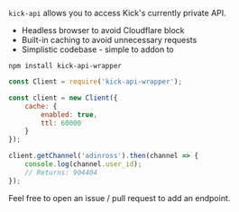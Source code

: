 `kick-api` allows you to access Kick's currently private API.

- Headless browser to avoid Cloudflare block
- Built-in caching to avoid unnecessary requests
- Simplistic codebase - simple to addon to

```
npm install kick-api-wrapper
```

```js
const Client = require('kick-api-wrapper');

const client = new Client({
    cache: {
        enabled: true,
        ttl: 60000
    }
});

client.getChannel('adinross').then(channel => {
    console.log(channel.user_id);
    // Returns: 904404
});
```

Feel free to open an issue / pull request to add an endpoint.
